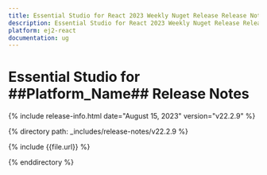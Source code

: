 ```yaml
---
title: Essential Studio for React 2023 Weekly Nuget Release Release Notes  
description: Essential Studio for React 2023 Weekly Nuget Release Release Notes  
platform: ej2-react
documentation: ug
---
```


# Essential Studio for  ##Platform_Name##   Release Notes  

{% include release-info.html date="August 15, 2023" version="v22.2.9" %} 

{% directory path: _includes/release-notes/v22.2.9 %}

{% include {{file.url}} %}

{% enddirectory %}
